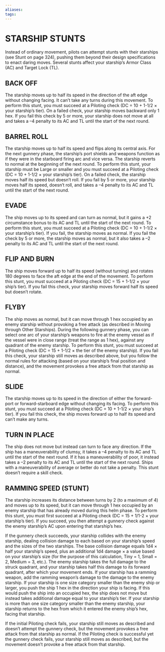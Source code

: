 ```yaml
---
aliases: 
tags: 
---
```

# STARSHIP STUNTS

Instead of ordinary movement, pilots can attempt stunts with their starships (see Stunt on page 324), pushing them beyond their design specifications to enact daring moves. Several stunts affect your starship’s Armor Class (AC) and Target Lock (TL).

## BACK OFF

The starship moves up to half its speed in the direction of the aft edge without changing facing. It can’t take any turns during this movement. To perform this stunt, you must succeed at a Piloting check (DC = 10 + 1-1/2 × your starship’s tier). On a failed check, your starship moves backward only 1 hex. If you fail this check by 5 or more, your starship does not move at all and takes a –4 penalty to its AC and TL until the start of the next round.

## BARREL ROLL

The starship moves up to half its speed and flips along its central axis. For the next gunnery phase, the starship’s port shields and weapons function as if they were in the starboard firing arc and vice versa. The starship reverts to normal at the beginning of the next round. To perform this stunt, your starship must be Large or smaller and you must succeed at a Piloting check (DC = 10 + 1-1/2 × your starship’s tier). On a failed check, the starship moves half its speed but doesn’t roll. If you fail by 5 or more, your starship moves half its speed, doesn’t roll, and takes a –4 penalty to its AC and TL until the start of the next round.

## EVADE

The ship moves up to its speed and can turn as normal, but it gains a +2 circumstance bonus to its AC and TL until the start of the next round. To perform this stunt, you must succeed at a Piloting check (DC = 10 + 1-1/2 × your starship’s tier). If you fail, the starship moves as normal. If you fail the check by 5 or more, the starship moves as normal, but it also takes a –2 penalty to its AC and TL until the start of the next round.

## FLIP AND BURN

The ship moves forward up to half its speed (without turning) and rotates 180 degrees to face the aft edge at the end of the movement. To perform this stunt, you must succeed at a Piloting check (DC = 15 + 1-1/2 × your ship’s tier). If you fail this check, your starship moves forward half its speed but doesn’t rotate.

## FLYBY

The ship moves as normal, but it can move through 1 hex occupied by an enemy starship without provoking a free attack (as described in Moving through Other Starships). During the following gunnery phase, you can select one arc of your starship’s weapons to fire at the enemy vessel as if the vessel were in close range (treat the range as 1 hex), against any quadrant of the enemy starship. To perform this stunt, you must succeed at a Piloting check (DC = 15 + 1-1/2 × the tier of the enemy starship). If you fail this check, your starship still moves as described above, but you follow the normal rules for attacking (based on your starship’s final position and distance), and the movement provokes a free attack from that starship as normal.

## SLIDE

The starship moves up to its speed in the direction of either the forward-port or forward-starboard edge without changing its facing. To perform this stunt, you must succeed at a Piloting check (DC = 10 + 1-1/2 × your ship’s tier). If you fail this check, the ship moves forward up to half its speed and can’t make any turns.

## TURN IN PLACE

The ship does not move but instead can turn to face any direction. If the ship has a maneuverability of clumsy, it takes a –4 penalty to its AC and TL until the start of the next round. If it has a maneuverability of poor, it instead takes a –2 penalty to its AC and TL until the start of the next round. Ships with a maneuverability of average or better do not take a penalty. This stunt doesn’t require a skill check.  

## RAMMING SPEED (STUNT)

The starship increases its distance between turns by 2 (to a maximum of 4) and moves up to its speed, but it can move through 1 hex occupied by an enemy starship that has already moved during this helm phase. To perform this stunt, you must first succeed at a Piloting check (DC = 15 + 1/1-2 × your starship’s tier). If you succeed, you then attempt a gunnery check against the enemy starship’s AC upon entering that starship’s hex.

If the gunnery check succeeds, your starship collides with the enemy starship, dealing collision damage to each based on your starship’s speed and the sizes of the two starships. The base collision damage equals 1d4 × half your starship’s speed, plus an additional 1d4 damage × a value based on your starship’s size (for the purpose of this calculation, Tiny = 1, Small = 2, Medium = 3, etc.). The enemy starship takes the full damage to the struck quadrant, and your starship takes half this damage to its forward quadrant, after which your movement ends. If your starship has a ramming weapon, add the ramming weapon’s damage to the damage to the enemy starship. If your starship is one size category smaller than the enemy ship or larger, you push the ship 1 hex in the direction your ship is facing. If this would push the ship into an occupied hex, the ship does not move but instead takes additional damage equal to your starship’s tier. If your starship is more than one size category smaller than the enemy starship, your starship returns to the hex from which it entered the enemy ship’s hex, facing that starship.

If the initial Piloting check fails, your starship still moves as described and doesn’t attempt the gunnery check, but the movement provokes a free attack from that starship as normal. If the Piloting check is successful yet the gunnery check fails, your starship still moves as described, but the movement doesn’t provoke a free attack from that starship.
